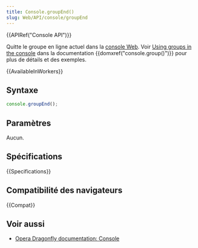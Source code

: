 ```yaml
---
title: Console.groupEnd()
slug: Web/API/console/groupEnd
---
```


{{APIRef("Console API")}}

Quitte le groupe en ligne actuel dans la [console Web](/fr/docs/Outils/Console_Web). Voir [Using groups in the console](/fr/docs/Web/API/console#Using_groups_in_the_console) dans la documentation {{domxref("console.group()")}} pour plus de détails et des exemples.

{{AvailableInWorkers}}

## Syntaxe

```js
console.groupEnd();
```

## Paramètres

Aucun.

## Spécifications

{{Specifications}}

## Compatibilité des navigateurs

{{Compat}}

## Voir aussi

- [Opera Dragonfly documentation: Console](http://www.opera.com/dragonfly/documentation/console/)
